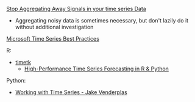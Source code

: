 [Stop Aggregating Away Signals in your time series Data](https://stackoverflow.blog/2022/03/03/stop-aggregating-away-the-signal-in-your-data/)
  * Aggregating noisy data is sometimes necessary, but don't lazily do it without additional investigation 
  
[Microsoft Time Series Best Practices](https://github.com/microsoft/forecasting)

R:
   * [timetk](https://business-science.github.io/timetk/) 
        * [High-Performance Time Series Forecasting in R & Python](https://www.youtube.com/watch?v=elQb4VzRINg&feature=emb_title)


Python:
  * [Working with Time Series - Jake Venderplas](https://jakevdp.github.io/PythonDataScienceHandbook/03.11-working-with-time-series.html)
